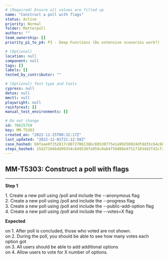 ```yaml
---
# (Required) Ensure all values are filled up
name: "Construct a poll with flags"
status: Active
priority: Normal
folder: Matterpoll
authors: ""
team_ownership: []
priority_p1_to_p4: P3 - Deep Functions (Do extensive scenarios work?)

# (Optional)
location: null
component: null
tags: []
labels: []
tested_by_contributor: ""

# (Optional) Test type and tools
cypress: null
detox: null
mmctl: null
playwright: null
rainforest: []
manual_test_environments: []

# Do not change
id: 70625759
key: MM-T5303
created_on: "2022-11-25T00:32:17Z"
last_updated: "2022-12-01T21:12:58Z"
case_hashed: b8faae0f252817c8072706136bc88530775e1a99250924dfdd35c64c6bfea33ab10ab3467b095bcdd527b1db7431f559
steps_hashed: 25d27204bdd99354c649538fa959c0ab4f59d88e97517103dd2fd2cf2a2cee295ff3616cfe79a17083c58e039b969929
---
```


<!-- (Auto-generated) Based on frontmatter's "key" and "name" -->

## MM-T5303: Construct a poll with flags

---

**Step 1**

1\. Create a new poll using /poll and include the --anonymous flag\
2\. Create a new poll using /poll and include the --progress flag\
3\. Create a new poll using /poll and include the --public-add-option flag\
4\. Create a new poll using /poll and include the --votes=X flag

**Expected**

on 1. After poll is concluded, those who voted are not shown.\
on 2. During the poll, you should be able to see how many votes each option got\
on 3. All users should be able to add additional options\
on 4. Allow users to vote for X number of options.
